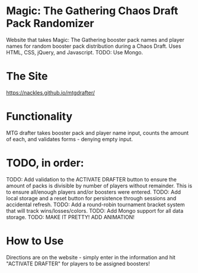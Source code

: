 # Magic: The Gathering Chaos Draft Pack Randomizer
Website that takes Magic: The Gathering booster pack names and player names for random booster pack distribution during a Chaos Draft. Uses HTML, CSS, jQuery, and Javascript. TODO: Use Mongo.

# The Site
https://nackles.github.io/mtgdrafter/

# Functionality
MTG drafter takes booster pack and player name input, counts the amount of each, and validates forms - denying empty input.

# TODO, in order:
TODO: Add validation to the ACTIVATE DRAFTER button to ensure the amount of packs is divisible by number of players without remainder. This is to ensure all/enough players and/or boosters were entered.
TODO: Add local storage and a reset button for persistence through sessions and accidental refresh.
TODO: Add a round-robin tournament bracket system that will track wins/losses/colors.
TODO: Add Mongo support for all data storage.
TODO: MAKE IT PRETTY! ADD ANIMATION!

# How to Use
Directions are on the website - simply enter in the information and hit "ACTIVATE DRAFTER" for players to be assigned boosters!
